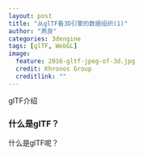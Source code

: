 ```yaml
---
layout: post
title: "从glTF看3D引擎的数据组织(1)"
author: "燕良"
categories: 3dengine
tags: [glTF, WebGL]
image:
  feature: 2016-gltf-jpeg-of-3d.jpg
  credit: Khronos Group
  creditlink: ""
---
```


glTF介绍

### 什么是glTF？

什么是glTF呢？